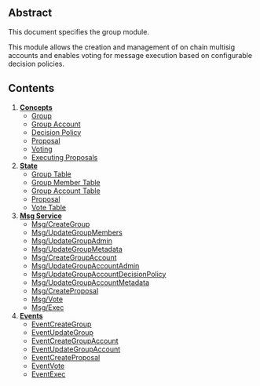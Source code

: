 <!--
order: 0
title: Group
parent:
  title: "group"
-->

## Abstract

This document specifies the group module.

This module allows the creation and management of on chain multisig accounts and enables voting for message execution based on configurable decision policies.

## Contents

1. **[Concepts](01_concepts.md)**
    - [Group](01_concepts.md#group)
    - [Group Account](01_concepts.md#group-account)
    - [Decision Policy](01_concepts.md#decision-policy)
    - [Proposal](01_concepts.md#proposal)
    - [Voting](01_concepts.md#voting)
    - [Executing Proposals](01_concepts.md#executing-proposals)
2. **[State](02_state.md)**
    - [Group Table](02_state.md#group-table)
    - [Group Member Table](02_state.md#group-member-table)
    - [Group Account Table](02_state.md#group-account-table)
    - [Proposal](02_state.md#proposal-table)
    - [Vote Table](02_state.md#vote-table)
3. **[Msg Service](03_msg_service.md)**
    - [Msg/CreateGroup](03_msg_service.md#msgcreategroup)
    - [Msg/UpdateGroupMembers](03_msg_service.md#msgupdategroupmembers)
    - [Msg/UpdateGroupAdmin](03_msg_service.md#msgupdategroupadmin)
    - [Msg/UpdateGroupMetadata](03_msg_service.md#msgupdategroupmetadata)
    - [Msg/CreateGroupAccount](03_msg_service.md#msgcreategroupaccount)
    - [Msg/UpdateGroupAccountAdmin](03_msg_service.md#msgupdategroupaccountadmin)
    - [Msg/UpdateGroupAccountDecisionPolicy](03_msg_service.md#msgupdategroupaccountdecisionpolicy)
    - [Msg/UpdateGroupAccountMetadata](03_msg_service.md#msgupdategroupaccountmetadata)
    - [Msg/CreateProposal](03_msg_service.md#msgcreateproposal)
    - [Msg/Vote](03_msg_service.md#msgvote)
    - [Msg/Exec](03_msg_service.md#msgexec)
4. **[Events](04_events.md)**
    - [EventCreateGroup](04_events.md#eventcreategroup)
    - [EventUpdateGroup](04_events.md#eventupdategroup)
    - [EventCreateGroupAccount](04_events.md#eventcreategroupaccount)
    - [EventUpdateGroupAccount](04_events.md#eventupdategroupaccount)
    - [EventCreateProposal](04_events.md#eventcreateproposal)
    - [EventVote](04_events.md#eventvote)
    - [EventExec](04_events.md#eventexec)


